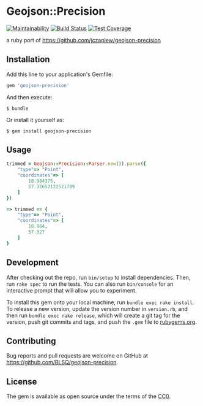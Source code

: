 # Geojson::Precision

[![Maintainability](https://api.codeclimate.com/v1/badges/4ed77cd1bf0278c6d934/maintainability)](https://codeclimate.com/github/BLSQ/geojson-precision/maintainability) [![Build Status](https://travis-ci.org/BLSQ/geojson-precision.svg?branch=master)](https://travis-ci.org/BLSQ/geojson-precision) [![Test Coverage](https://api.codeclimate.com/v1/badges/4ed77cd1bf0278c6d934/test_coverage)](https://codeclimate.com/github/BLSQ/geojson-precision/test_coverage)

a ruby port of https://github.com/jczaplew/geojson-precision

## Installation

Add this line to your application's Gemfile:

```ruby
gem 'geojson-precision'
```

And then execute:

    $ bundle

Or install it yourself as:

    $ gem install geojson-precision

## Usage

```ruby
trimmed = Geojson::Precision::Parser.new(3).parse({
    "type"=> "Point",
    "coordinates"=> [
        18.984375,
        57.32652122521709
    ]
})

=> trimmed == {
    "type"=> "Point",
    "coordinates"=> [
        18.984,
        57.327
    ]
}
```

## Development

After checking out the repo, run `bin/setup` to install dependencies. Then, run `rake spec` to run the tests. You can also run `bin/console` for an interactive prompt that will allow you to experiment.

To install this gem onto your local machine, run `bundle exec rake install`. To release a new version, update the version number in `version.rb`, and then run `bundle exec rake release`, which will create a git tag for the version, push git commits and tags, and push the `.gem` file to [rubygems.org](https://rubygems.org).

## Contributing

Bug reports and pull requests are welcome on GitHub at https://github.com/BLSQ/geojson-precision.


## License

The gem is available as open source under the terms of the [CC0](LICENSE.txt).

